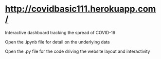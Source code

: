 # http://covidbasic111.herokuapp.com/

Interactive dashboard tracking the spread of COVID-19

Open the .ipynb file for detail on the underlying data 

Open the .py file for the code driving the website layout and interactivity
